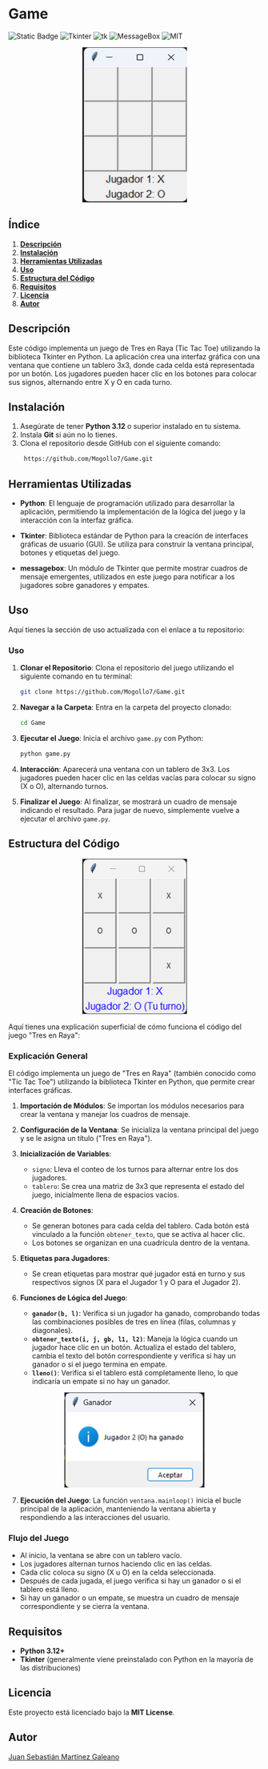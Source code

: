 # Game
![Static Badge](https://img.shields.io/badge/Python-3.12-blue?logo=python&logoColor=white)
![Tkinter](https://img.shields.io/badge/Tkinter-GUI-orange)
![tk](https://img.shields.io/badge/tk-module-green)
![MessageBox](https://img.shields.io/badge/MessageBox-Alert-yellow)
![MIT](https://img.shields.io/badge/MIT-License-blue)

<figure style="text-align: center;">
  <img src="imagenes/1.png" alt="" width="209" height="310" />
  <figcaption><strong></strong></figcaption>
</figure>

## **Índice**
1. [**Descripción**](#descripción)
2. [**Instalación**](#instalación)
3. [**Herramientas Utilizadas**](#herramientas-utilizadas)
4. [**Uso**](#uso)
5. [**Estructura del Código**](#estructura-del-código)
6. [**Requisitos**](#requisitos)
7. [**Licencia**](#licencia)
8. [**Autor**](#autor)


## **Descripción**
Este código implementa un juego de Tres en Raya (Tic Tac Toe) utilizando la biblioteca Tkinter en Python. La aplicación crea una interfaz gráfica con una ventana que contiene un tablero 3x3, donde cada celda está representada por un botón. Los jugadores pueden hacer clic en los botones para colocar sus signos, alternando entre X y O en cada turno.

## **Instalación**

1. Asegúrate de tener **Python 3.12** o superior instalado en tu sistema.
2. Instala **Git** si aún no lo tienes.
3. Clona el repositorio desde GitHub con el siguiente comando:
   ```bash
    https://github.com/Mogollo7/Game.git    
    ```

## Herramientas Utilizadas

-  **Python**: El lenguaje de programación utilizado para desarrollar la aplicación, permitiendo la implementación de la lógica del juego y la interacción con la interfaz gráfica.

- **Tkinter**: Biblioteca estándar de Python para la creación de interfaces gráficas de usuario (GUI). Se utiliza para construir la ventana principal, botones y etiquetas del juego.

- **messagebox**: Un módulo de Tkinter que permite mostrar cuadros de mensaje emergentes, utilizados en este juego para notificar a los jugadores sobre ganadores y empates.

## **Uso**
Aquí tienes la sección de uso actualizada con el enlace a tu repositorio:


### Uso

1. **Clonar el Repositorio**: Clona el repositorio del juego utilizando el siguiente comando en tu terminal:

   ```bash
   git clone https://github.com/Mogollo7/Game.git
   ```

2. **Navegar a la Carpeta**: Entra en la carpeta del proyecto clonado:

   ```bash
   cd Game
   ```

3. **Ejecutar el Juego**: Inicia el archivo `game.py` con Python:

   ```bash
   python game.py
   ```

4. **Interacción**: Aparecerá una ventana con un tablero de 3x3. Los jugadores pueden hacer clic en las celdas vacías para colocar su signo (X o O), alternando turnos.

5. **Finalizar el Juego**: Al finalizar, se mostrará un cuadro de mensaje indicando el resultado. Para jugar de nuevo, simplemente vuelve a ejecutar el archivo `game.py`.

## **Estructura del Código**

<figure style="text-align: center;">
  <img src="imagenes/2.png" alt="" width="209" height="310" />
  <figcaption><strong></strong></figcaption>
</figure>

Aquí tienes una explicación superficial de cómo funciona el código del juego "Tres en Raya":

### Explicación General

El código implementa un juego de "Tres en Raya" (también conocido como "Tic Tac Toe") utilizando la biblioteca Tkinter en Python, que permite crear interfaces gráficas.

1. **Importación de Módulos**: Se importan los módulos necesarios para crear la ventana y manejar los cuadros de mensaje.

2. **Configuración de la Ventana**: Se inicializa la ventana principal del juego y se le asigna un título ("Tres en Raya").

3. **Inicialización de Variables**: 
   - `signo`: Lleva el conteo de los turnos para alternar entre los dos jugadores.
   - `tablero`: Se crea una matriz de 3x3 que representa el estado del juego, inicialmente llena de espacios vacíos.

4. **Creación de Botones**: 
   - Se generan botones para cada celda del tablero. Cada botón está vinculado a la función `obtener_texto`, que se activa al hacer clic.
   - Los botones se organizan en una cuadrícula dentro de la ventana.

5. **Etiquetas para Jugadores**: 
   - Se crean etiquetas para mostrar qué jugador está en turno y sus respectivos signos (X para el Jugador 1 y O para el Jugador 2).

6. **Funciones de Lógica del Juego**:
   - **`ganador(b, l)`**: Verifica si un jugador ha ganado, comprobando todas las combinaciones posibles de tres en línea (filas, columnas y diagonales).
   - **`obtener_texto(i, j, gb, l1, l2)`**: Maneja la lógica cuando un jugador hace clic en un botón. Actualiza el estado del tablero, cambia el texto del botón correspondiente y verifica si hay un ganador o si el juego termina en empate.
   - **`lleno()`**: Verifica si el tablero está completamente lleno, lo que indicaría un empate si no hay un ganador.

<figure style="text-align: center;">
  <img src="imagenes/3.png" alt="" width="280" height="190" />
  <figcaption><strong></strong></figcaption>
</figure>

7. **Ejecución del Juego**: La función `ventana.mainloop()` inicia el bucle principal de la aplicación, manteniendo la ventana abierta y respondiendo a las interacciones del usuario.

### Flujo del Juego
- Al inicio, la ventana se abre con un tablero vacío.
- Los jugadores alternan turnos haciendo clic en las celdas.
- Cada clic coloca su signo (X u O) en la celda seleccionada.
- Después de cada jugada, el juego verifica si hay un ganador o si el tablero está lleno.
- Si hay un ganador o un empate, se muestra un cuadro de mensaje correspondiente y se cierra la ventana.

## **Requisitos**

- **Python 3.12+**
- **Tkinter** (generalmente viene preinstalado con Python en la mayoría de las distribuciones)

## **Licencia**

Este proyecto está licenciado bajo la **MIT License**.

## **Autor**

[Juan Sebastián Martínez Galeano](https://github.com/Mogollo7?tab=repositories)
